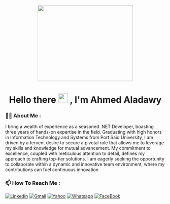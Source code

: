 <div id="header" align="center">
  <img src="https://media.giphy.com/media/SWoSkN6DxTszqIKEqv/giphy.gif" width="300" height="240"/>
  <div id="badges">
    
  </div>
  <h1>
    Hello there
    <img src="https://media.giphy.com/media/hvRJCLFzcasrR4ia7z/giphy.gif" width="30px"/>
    , I'm Ahmed Aladawy
  </h1>
</div>


### :man_technologist: About Me :
I bring a wealth of experience as a seasoned .NET Developer, boasting three years of hands-on expertise in the field. Graduating with high honors in Information Technology and Systems from Port Said University, I am driven by a fervent desire to secure a pivotal role that allows me to leverage my skills and knowledge for mutual advancement. My commitment to excellence, coupled with meticulous attention to detail, defines my approach to crafting top-tier solutions. I am eagerly seeking the opportunity to collaborate within a dynamic and innovative team environment, where my contributions can fuel continuous innovation


### :mailbox: How To Reach Me :

[![Linkedin](https://img.shields.io/badge/LinkedIn-0077B5?style=for-the-badge&logo=linkedin&logoColor=white)](https://www.linkedin.com/in/ahmedaladawy/)
[![Gmail](https://img.shields.io/badge/Gmail-D14836?style=for-the-badge&logo=gmail&logoColor=white&link=mailto:ahmed01146322082@gmail.com)](mailto:ahmed01146322082@gmail.com)
[![Yahoo](https://img.shields.io/badge/Yahoo-720E9E?style=for-the-badge&logo=yahoo&logoColor=white&link=mailto:ahmedaladawy50@yahoo.com)](mailto:ahmedaladawy50@yahoo.com)
[![Whatsapp](https://img.shields.io/badge/-Whatsapp-075e54?style=for-the-badge&logo=Whatsapp&logoColor=white)](https://api.whatsapp.com/send?phone=00201095358487)
[![FaceBook](https://img.shields.io/badge/Facebook-1877F2?style=for-the-badge&logo=facebook&logoColor=white)](https://www.facebook.com/3Dawyatt/)


